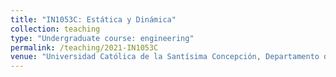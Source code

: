 ```yaml
---
title: "IN1053C: Estática y Dinámica"
collection: teaching
type: "Undergraduate course: engineering"
permalink: /teaching/2021-IN1053C
venue: "Universidad Católica de la Santísima Concepción, Departamento de Matemática y Física Aplicadas"
---
```

